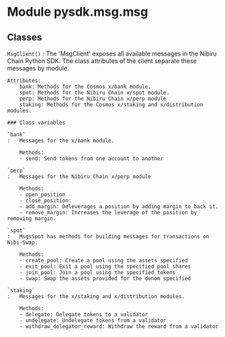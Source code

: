 Module pysdk.msg.msg
====================

Classes
-------

`MsgClient()`
:   The 'MsgClient' exposes all available messages in the Nibiru Chain Python SDK.
    The class attributes of the client separate these messages by module.

    Attributes:
        bank: Methods for the Cosmos x/bank module.
        spot: Methods for the Nibiru Chain x/spot module.
        perp: Methods for the Nibiru Chain x/perp module
        staking: Methods for the Cosmos x/staking and x/distribution modules.

    ### Class variables

    `bank`
    :   Messages for the x/bank module.

        Methods:
        - send: Send tokens from one account to another

    `perp`
    :   Messages for the Nibiru Chain x/perp module

        Methods:
        - open_position
        - close_position:
        - add_margin: Deleverages a position by adding margin to back it.
        - remove_margin: Increases the leverage of the position by removing margin.

    `spot`
    :   MsgsSpot has methods for building messages for transactions on Nibi-Swap.

        Methods:
        - create_pool: Create a pool using the assets specified
        - exit_pool: Exit a pool using the specified pool shares
        - join_pool: Join a pool using the specified tokens
        - swap: Swap the assets provided for the denom specified

    `staking`
    :   Messages for the x/staking and x/distribution modules.

        Methods:
        - delegate: Delegate tokens to a validator
        - undelegate: Undelegate tokens from a validator
        - withdraw_delegator_reward: Withdraw the reward from a validator
